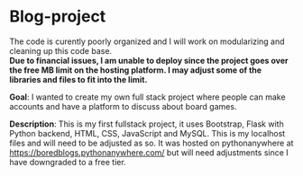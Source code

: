 # Blog-project

The code is curently poorly organized and I will work on modularizing and cleaning up this code base.\
**Due to financial issues, I am unable to deploy since the project goes over the free MB limit on the hosting platform. I may adjust some of the libraries and files to fit into the limit.**

**Goal**: I wanted to create my own full stack project where people can make accounts and have a platform to discuss about board games.

**Description**:
This is my first fullstack project, it uses Bootstrap, Flask with Python backend, HTML, CSS, JavaScript and MySQL.
This is my localhost files and will need to be adjusted as so.
It was hosted on pythonanywhere at https://boredblogs.pythonanywhere.com/ but will need adjustments since I have downgraded to a free tier.

